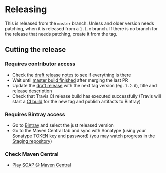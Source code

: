 # Releasing

This is released from the `master` branch. Unless and older version needs patching, when it is released from a `1.1.x` branch. If there is no branch for the release that needs patching, create it from the tag.

## Cutting the release

### Requires contributor access

- Check the [draft release notes](https://github.com/playframework/play-soap/releases) to see if everything is there
- Wait until [master build finished](https://travis-ci.com/github/playframework/play-soap/builds) after merging the last PR
- Update the [draft release](https://github.com/playframework/play-soap/releases) with the next tag version (eg. `1.2.0`), title and release description
- Check that Travis CI release build has executed successfully (Travis will start a [CI build](https://travis-ci.com/github/playframework/play-soap/builds) for the new tag and publish artifacts to Bintray)

### Requires Bintray access

- Go to [Bintray](https://bintray.com/playframework/maven/play-soap) and select the just released version
- Go to the Maven Central tab and sync with Sonatype (using your Sonatype TOKEN key and password) (you may watch progress in the [Staging repository](https://oss.sonatype.org/#stagingRepositories))

### Check Maven Central

- [Play SOAP @ Maven Central](https://repo1.maven.org/maven2/com/typesafe/play/play-soap-client_2.12/)
